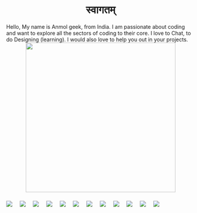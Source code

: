 <h1 align="center">स्वागतम्</h1>


<div>
    <div> 
Hello, My name is Anmol geek, from India. I am passionate about coding and want to explore all the sectors of coding to their core.
I love to Chat, to do Designing (learning). I would also love to help you out in your projects.
    </div>
    <div align="center"> 
    <img src="https://raw.githubusercontent.com/aka-shinu/aka-shinu/master/man.gif" width="400" >
    </div>
</div>


###
###
###

<div width="80vw">
 <img  src='https://skillicons.dev/icons?i=js'>&nbsp;&nbsp;&nbsp;&nbsp;
 <img  src='https://skillicons.dev/icons?i=python'>&nbsp;&nbsp;&nbsp;&nbsp;
 <img  src='https://skillicons.dev/icons?i=mongodb'>&nbsp;&nbsp;&nbsp;&nbsp;
 <img  src='https://skillicons.dev/icons?i=jquery'>&nbsp;&nbsp;&nbsp;&nbsp;
 <img  src='https://skillicons.dev/icons?i=heroku'>&nbsp;&nbsp;&nbsp;&nbsp;
 <img  src='https://skillicons.dev/icons?i=git'>&nbsp;&nbsp;&nbsp;&nbsp;
 <img  src='https://skillicons.dev/icons?i=selenium'>&nbsp;&nbsp;&nbsp;&nbsp;
 <img  src='https://skillicons.dev/icons?i=ps'>&nbsp;&nbsp;&nbsp;&nbsp;
 <img  src='https://skillicons.dev/icons?i=ae'>&nbsp;&nbsp;&nbsp;&nbsp;
 <img  src='https://skillicons.dev/icons?i=azure'>&nbsp;&nbsp;&nbsp;&nbsp;
 <img  src='https://skillicons.dev/icons?i=docker'>&nbsp;&nbsp;&nbsp;&nbsp;
 <img  src='https://skillicons.dev/icons?i=css'>&nbsp;&nbsp;&nbsp;&nbsp;
</div>


    